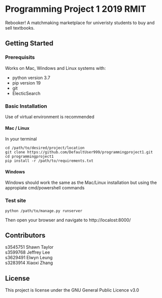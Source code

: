 # Programming Project 1 2019 RMIT
Rebooker!
A matchmaking marketplace for univeristy students to buy and sell textbooks.

## Getting Started

### Prerequisits
Works on Mac, Windows and Linux systems with:
* python version 3.7
* pip version 19
* git
* ElecticSearch

### Basic Installation
Use of virtual environment is recommended
#### Mac / Linux
In your terminal
```
cd /path/to/desired/project/location
git clone https://github.com/DefaultUser999/programmingproject1.git
cd programmingproject1
pip install -r /path/to/requirements.txt
```
#### Windows
Windows should work the same as the Mac/Linux installation but using the appropiate cmd/powershell commands
### Test site
```
python /path/to/manage.py runserver
```
Then open your browser and navigate to http://localost:8000/
## Contributors
s3545751 Shawn Taylor\
s3599768 Jeffrey Lee\
s3629491 Elwyn Leung\
s3283914 Xiaoxi Zhang

## License
This project is license under the GNU General Public Licence v3.0
